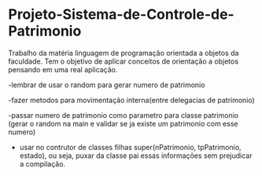 # Projeto-Sistema-de-Controle-de-Patrimonio
Trabalho da matéria linguagem de programação orientada a objetos da faculdade. Tem o objetivo de aplicar conceitos de orientação a objetos pensando em uma real aplicação.

-lembrar de usar o random para gerar numero de patrimonio

-fazer metodos para movimentação interna(entre delegacias de patrimonio)

-passar numero de patrimonio como parametro para classe patrimonio (gerar o random na main e validar se ja existe um patrimonio com esse numero)

- usar no contrutor de classes filhas super(nPatrimonio, tpPatrimonio, estado), ou seja, puxar da classe pai essas informações sem prejudicar a compilação.
